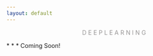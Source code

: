 ```yaml
---
layout: default
---
```

<p style="text-align: center; color:#5c58589f; margin =0">D E E P L E A R N I N G</p>
* * *
Coming Soon!
